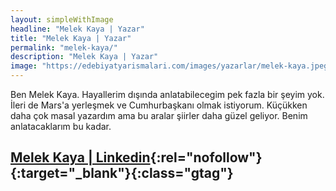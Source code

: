 ```yaml
---
layout: simpleWithImage
headline: "Melek Kaya | Yazar"
title: "Melek Kaya | Yazar"
permalink: "melek-kaya/"
description: "Melek Kaya | Yazar"
image: "https://edebiyatyarismalari.com/images/yazarlar/melek-kaya.jpeg"
---
```


Ben Melek Kaya. Hayallerim dışında anlatabilecegim pek fazla bir şeyim yok. İleri de Mars'a yerleşmek ve Cumhurbaşkanı olmak istiyorum. Küçükken daha çok masal yazardım ama bu aralar şiirler daha güzel geliyor. Benim anlatacaklarım bu kadar.  

## [Melek Kaya | Linkedin](https://www.linkedin.com/m/in/astronautmelekkaya/){:rel="nofollow"}{:target="_blank"}{:class="gtag"}